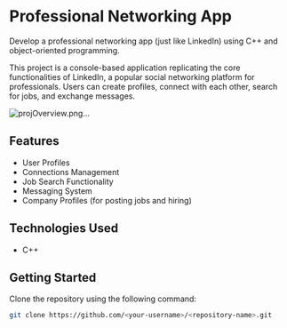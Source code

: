 # Professional Networking App

Develop a professional networking app (just like LinkedIn) using C++ and object-oriented programming.

This project is a console-based application replicating the core functionalities of LinkedIn, a popular social networking platform for professionals. Users can create profiles, connect with each other, search for jobs, and exchange messages.

![projOverview.png…]()

## Features
- User Profiles
- Connections Management
- Job Search Functionality
- Messaging System
- Company Profiles (for posting jobs and hiring)

## Technologies Used
- C++

## Getting Started

Clone the repository using the following command:
```bash
git clone https://github.com/<your-username>/<repository-name>.git
